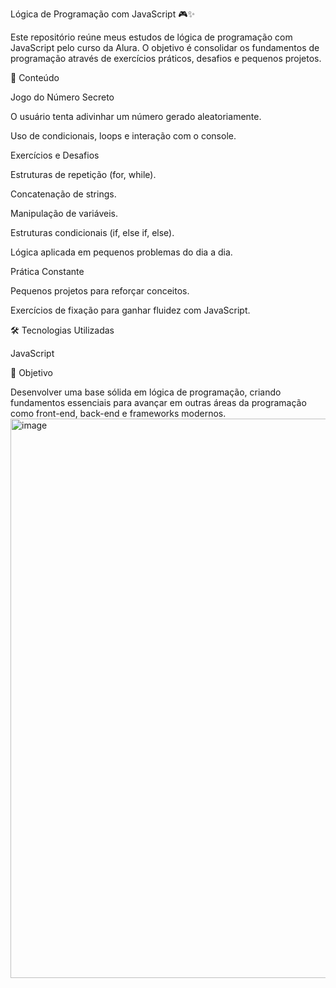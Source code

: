 ﻿Lógica de Programação com JavaScript 🎮✨

Este repositório reúne meus estudos de lógica de programação com JavaScript pelo curso da Alura.
O objetivo é consolidar os fundamentos de programação através de exercícios práticos, desafios e pequenos projetos.

🚀 Conteúdo

Jogo do Número Secreto

O usuário tenta adivinhar um número gerado aleatoriamente.

Uso de condicionais, loops e interação com o console.

Exercícios e Desafios

Estruturas de repetição (for, while).

Concatenação de strings.

Manipulação de variáveis.

Estruturas condicionais (if, else if, else).

Lógica aplicada em pequenos problemas do dia a dia.

Prática Constante

Pequenos projetos para reforçar conceitos.

Exercícios de fixação para ganhar fluidez com JavaScript.

🛠 Tecnologias Utilizadas

JavaScript

🎯 Objetivo


Desenvolver uma base sólida em lógica de programação, criando fundamentos essenciais para avançar em outras áreas da programação como front-end, back-end e frameworks modernos.
<img width="1733" height="895" alt="image" src="https://github.com/user-attachments/assets/233d1934-e357-495a-83c5-fe6012d837ae" />
